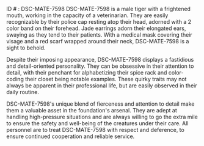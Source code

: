 ID # : DSC-MATE-7598
DSC-MATE-7598 is a male tiger with a frightened mouth, working in the capacity of a veterinarian. They are easily recognizable by their police cap resting atop their head, adorned with a 2 color band on their forehead. Jade earrings adorn their elongated ears, swaying as they tend to their patients. With a medical mask covering their visage and a red scarf wrapped around their neck, DSC-MATE-7598 is a sight to behold.

Despite their imposing appearance, DSC-MATE-7598 displays a fastidious and detail-oriented personality. They can be obsessive in their attention to detail, with their penchant for alphabetizing their spice rack and color-coding their closet being notable examples. These quirky traits may not always be apparent in their professional life, but are easily observed in their daily routine.

DSC-MATE-7598's unique blend of fierceness and attention to detail make them a valuable asset in the foundation's arsenal. They are adept at handling high-pressure situations and are always willing to go the extra mile to ensure the safety and well-being of the creatures under their care. All personnel are to treat DSC-MATE-7598 with respect and deference, to ensure continued cooperation and reliable service.
